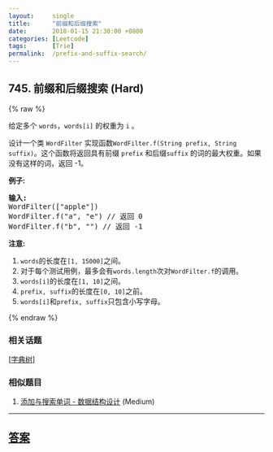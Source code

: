 ```yaml
---
layout:     single
title:      "前缀和后缀搜索"
date:       2018-01-15 21:30:00 +0800
categories: [Leetcode]
tags:       [Trie]
permalink:  /prefix-and-suffix-search/
---
```


## 745. 前缀和后缀搜索 (Hard)

{% raw %}

<p>给定多个&nbsp;<code>words</code>，<code>words[i]</code>&nbsp;的权重为&nbsp;<code>i</code>&nbsp;。</p>

<p>设计一个类&nbsp;<code>WordFilter</code>&nbsp;实现函数<code>WordFilter.f(String prefix, String suffix)</code>。这个函数将返回具有前缀&nbsp;<code>prefix</code>&nbsp;和后缀<code>suffix</code>&nbsp;的词的最大权重。如果没有这样的词，返回 -1。</p>

<p><strong>例子:</strong></p>

<pre>
<strong>输入:</strong>
WordFilter([&quot;apple&quot;])
WordFilter.f(&quot;a&quot;, &quot;e&quot;) // 返回 0
WordFilter.f(&quot;b&quot;, &quot;&quot;) // 返回 -1
</pre>

<p><strong>注意:</strong></p>

<ol>
	<li><code>words</code>的长度在<code>[1, 15000]</code>之间。</li>
	<li>对于每个测试用例，最多会有<code>words.length</code>次对<code>WordFilter.f</code>的调用。</li>
	<li><code>words[i]</code>的长度在<code>[1, 10]</code>之间。</li>
	<li><code>prefix, suffix</code>的长度在<code>[0, 10]</code>之前。</li>
	<li><code>words[i]</code>和<code>prefix, suffix</code>只包含小写字母。</li>
</ol>

{% endraw %}

### 相关话题
  [[字典树](https://github.com/openset/leetcode/tree/master/tag/trie/README.md)]

### 相似题目
  1. [添加与搜索单词 - 数据结构设计](/add-and-search-word-data-structure-design) (Medium)

---

## [答案](https://github.com/openset/leetcode/tree/master/problems/prefix-and-suffix-search)
